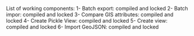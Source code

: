 List of working components:
1- Batch export: compiled and locked
2- Batch impor: compiled and locked
3- Compare GIS attributes: compiled and locked
4- Create Pickle View: compiled and locked 
5- Create view: compiled and locked
6- Import GeoJSON: compiled and locked 
